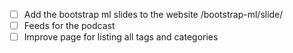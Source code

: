 - [ ] Add the bootstrap ml slides to the website /bootstrap-ml/slide/
- [ ] Feeds for the podcast
- [ ] Improve page for listing all tags and categories
